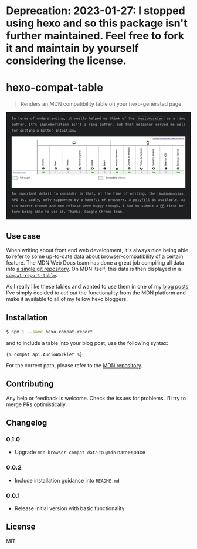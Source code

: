 # Deprecation: 2023-01-27: I stopped using hexo and so this package isn't further maintained. Feel free to fork it and maintain by yourself considering the license.
# hexo-compat-table

> Renders an MDN compatibility table on your hexo-generated page.

![A demo of hexo-compat-table](/assets/demo.png)

## Use case

When writing about front end web development, it's always nice being able to
refer to some up-to-date data about browser-compatibility of a certain feature.
The MDN Web Docs team has done a great job compiling all data into [a single
git repository](https://github.com/mdn/browser-compat-data). On MDN itself,
this data is then displayed in a
[`compat-report-table`](https://developer.mozilla.org/en-US/docs/MDN/Contribute/Structures/Compatibility_tables).

As I really like these tables and wanted to use them in one of my [blog
posts](https://timdaub.github.io/2020/02/19/wasm-synth/), I've simply decided
to *cut out* the functionality from the MDN platform and make it available to
all of my fellow hexo bloggers.

## Installation

```bash
$ npm i --save hexo-compat-report
```

and to include a table into your blog post, use the following syntax:

```
{% compat api.AudioWorklet %}
```

For the correct path, please refer to the [MDN
repository](https://github.com/mdn/browser-compat-data).

## Contributing

Any help or feedback is welcome. Check the issues for problems. I'll try to
merge PRs optimistically.

## Changelog

### 0.1.0

- Upgrade `mdn-browser-compat-data` to `@mdn` namespace

### 0.0.2

- Include installation guidance into `README.md`

### 0.0.1

- Release initial version with basic functionality

## License

MIT
